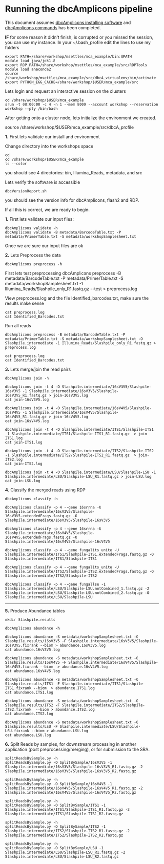 Running the dbcAmplicons pipeline
===============================================

This document assumes [dbcAmplicons installing software](./dbcAmplicons_installing_software.md) and [dbcAmplicons commands](./dbcAmplicons_commands.md) has been completed.

**IF** for some reason it didn't finish, is corrupted or you missed the session, you can use my instance. In your ~/.bash_profile edit the lines to use my folders

	export PATH=/share/workshop/msettles/mca_example/bin:$PATH  
	module load java/jdk1.8
	export RDP_PATH=/share/workshop/msettles/mca_example/src/RDPTools  
	module load anaconda2
	source /share/workshop/msettles/mca_example/src/dbcA_virtualenv/bin/activate  
	export PYTHON_EGG_CACHE=/share/workshop/$USER/mca_example/src  

Lets login and request an interactive session on the clusters

	cd /share/workshop/$USER/mca_example
	srun -t 08:00:00 -c 4 -n 1 --mem 8000 --account workshop --reservation workshop --pty /bin/bash

After getting onto a cluster node, lets initialize the environment we created.

  source /share/workshop/$USER/mca_example/src/dbcA_profile

**1\.** First lets validate our install and environment

Change directory into the workshops space

	cd
	cd /share/workshop/$USER/mca_example
	ls --color

you should see 4 directories: bin, Illumina_Reads, metadata, and src

Lets verify the software is accessible

	dbcVersionReport.sh

you should see the version info for dbcAmplicons, flash2 and RDP.

If all this is correct, we are ready to begin.

**1\.** First lets validate our input files:

	dbcAmplicons validate -h
	dbcAmplicons validate -B metadata/BarcodeTable.txt -P metadata/PrimerTable.txt -S metadata/workshopSamplesheet.txt

Once we are sure our input files are ok

**2\.** Lets Preprocess the data

	dbcAmplicons preprocess -h

First lets test preprocessing
	dbcAmplicons preprocess -B metadata/BarcodeTable.txt -P metadata/PrimerTable.txt -S metadata/workshopSamplesheet.txt -1 Illumina_Reads/Slashpile_only_R1.fastq.gz --test > preprocess.log

View preprocess.log and the file Identified_barcodes.txt, make sure the results make sense

	cat preprocess.log
	cat Identified_Barcodes.txt

Run all reads

	dbcAmplicons preprocess -B metadata/BarcodeTable.txt -P metadata/PrimerTable.txt -S metadata/workshopSamplesheet.txt -O Slashpile.intermediate -1 Illumina_Reads/Slashpile_only_R1.fastq.gz > preprocess.log

	cat preprocess.log
	cat Identified_Barcodes.txt

**3\.** Lets merge/join the read pairs

	dbcAmplicons join -h

	dbcAmplicons join -t 4 -O Slashpile.intermediate/16sV3V5/Slashpile-16sV3V5 -1 Slashpile.intermediate/16sV3V5/Slashpile-16sV3V5_R1.fastq.gz > join-16sV3V5.log
	cat join-16sV3V5.log

	dbcAmplicons join -t 4 -O Slashpile.intermediate/16sV4V5/Slashpile-16sV4V5 -1 Slashpile.intermediate/16sV4V5/Slashpile-16sV4V5_R1.fastq.gz > join-16sV4V5.log
	cat join-16sV4V5.log

	dbcAmplicons join -t 4 -O Slashpile.intermediate/ITS1/Slashpile-ITS1 -1 Slashpile.intermediate/ITS1/Slashpile-ITS1_R1.fastq.gz  > join-ITS1.log
	cat join-ITS1.log

	dbcAmplicons join -t 4 -O Slashpile.intermediate/ITS2/Slashpile-ITS2 -1 Slashpile.intermediate/ITS2/Slashpile-ITS2_R1.fastq.gz  > join-ITS2.log
	cat join-ITS2.log

	dbcAmplicons join -t 4 -O Slashpile.intermediate/LSU/Slashpile-LSU -1 Slashpile.intermediate/LSU/Slashpile-LSU_R1.fastq.gz > join-LSU.log
	cat join-LSU.log

**4\.** Classify the merged reads using RDP

	dbcAmplicons classify -h

	dbcAmplicons classify -p 4 --gene 16srrna -U Slashpile.intermediate/16sV3V5/Slashpile-16sV3V5.extendedFrags.fastq.gz -O Slashpile.intermediate/16sV3V5/Slashpile-16sV3V5

	dbcAmplicons classify -p 4 --gene 16srrna -U Slashpile.intermediate/16sV4V5/Slashpile-16sV4V5.extendedFrags.fastq.gz -O Slashpile.intermediate/16sV4V5/Slashpile-16sV4V5

	dbcAmplicons classify -p 4 --gene fungalits_unite -U Slashpile.intermediate/ITS1/Slashpile-ITS1.extendedFrags.fastq.gz -O Slashpile.intermediate/ITS1/Slashpile-ITS1

	dbcAmplicons classify -p 4 --gene fungalits_unite -U Slashpile.intermediate/ITS2/Slashpile-ITS2.extendedFrags.fastq.gz -O Slashpile.intermediate/ITS2/Slashpile-ITS2

	dbcAmplicons classify -p 4 --gene fungallsu -1 Slashpile.intermediate/LSU/Slashpile-LSU.notCombined_1.fastq.gz -2 Slashpile.intermediate/LSU/Slashpile-LSU.notCombined_2.fastq.gz -O Slashpile.intermediate/LSU/Slashpile-LSU

---

**5\.** Produce Abundance tables

	mkdir Slashpile.results

	dbcAmplicons abundance -h

	dbcAmplicons abundance -S metadata/workshopSamplesheet.txt -O Slashpile.results/16sV3V5 -F Slashpile.intermediate/16sV3V5/Slashpile-16sV3V5.fixrank --biom > abundance.16sV3V5.log
	cat abundance.16sV3V5.log

	dbcAmplicons abundance -S metadata/workshopSamplesheet.txt -O Slashpile.results/16sV4V5 -F Slashpile.intermediate/16sV4V5/Slashpile-16sV4V5.fixrank --biom  > abundance.16sV4V5.log
	cat abundance.16sV4V5.log

	dbcAmplicons abundance -S metadata/workshopSamplesheet.txt -O Slashpile.results/ITS1 -F Slashpile.intermediate/ITS1/Slashpile-ITS1.fixrank --biom  > abundance.ITS1.log
	cat abundance.ITS1.log

	dbcAmplicons abundance -S metadata/workshopSamplesheet.txt -O Slashpile.results/ITS2 -F Slashpile.intermediate/ITS2/Slashpile-ITS2.fixrank  --biom > abundance.ITS2.log
	cat abundance.ITS2.log

	dbcAmplicons abundance -S metadata/workshopSamplesheet.txt -O Slashpile.results/LSU -F Slashpile.intermediate/LSU/Slashpile-LSU.fixrank --biom > abundance.LSU.log
	cat abundance.LSU.log

**6\.** Split Reads by samples, for downstream processing in another application (post preprocessing/merging), or for submission to the SRA.

	splitReadsBySample.py -h
	splitReadsBySample.py -O SplitBySample/16sV3V5 -1 Slashpile.intermediate/16sV3V5/Slashpile-16sV3V5_R1.fastq.gz -2 Slashpile.intermediate/16sV3V5/Slashpile-16sV3V5_R2.fastq.gz

	splitReadsBySample.py -h
	splitReadsBySample.py -O SplitBySample/16sV4V5 -1 Slashpile.intermediate/16sV4V5/Slashpile-16sV4V5_R1.fastq.gz -2 Slashpile.intermediate/16sV4V5/Slashpile-16sV4V5_R2.fastq.gz

	splitReadsBySample.py -h
	splitReadsBySample.py -O SplitBySample/ITS1 -1 Slashpile.intermediate/ITS1/Slashpile-ITS1_R1.fastq.gz -2 Slashpile.intermediate/ITS1/Slashpile-ITS1_R2.fastq.gz

	splitReadsBySample.py -h
	splitReadsBySample.py -O SplitBySample/ITS2 -1 Slashpile.intermediate/ITS2/Slashpile-ITS2_R1.fastq.gz -2 Slashpile.intermediate/ITS2/Slashpile-ITS2_R2.fastq.gz

	splitReadsBySample.py -h
	splitReadsBySample.py -O SplitBySample/LSU -1 Slashpile.intermediate/LSU/Slashpile-LSU_R1.fastq.gz -2 Slashpile.intermediate/LSU/Slashpile-LSU_R2.fastq.gz
